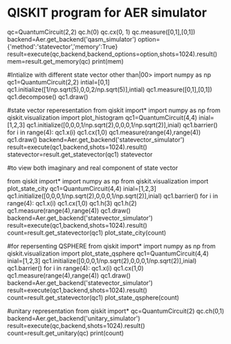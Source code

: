 # QISKIT program for AER simulator
qc=QuantumCircuit(2,2)
qc.h(0)
qc.cx(0, 1)
qc.measure([0,1],[0,1])
backend=Aer.get_backend('qasm_simulator')
option={'method':'statevector','memory':True}
result=execute(qc,backend,backend_options=option,shots=1024).result()
mem=result.get_memory(qc)
print(mem)

#Intialize  with different state vector other than|00>
import numpy as np
qc1=QuantumCircuit(2,2)
intial=[0,1]
qc1.initialize([1/np.sqrt(5),0,0,2/np.sqrt(5)],intial)
qc1.measure([0,1],[0,1])
qc1.decompose()
qc1.draw()

#state vector reperesentation 
from qiskit import*
import numpy as np
from qiskit.visualization import plot_histogram
qc1=QuantumCircuit(4,4)
inial=[1,2,3]
qc1.initialize([0,0,0,1/np.sqrt(2),0,0,0,1/np.sqrt(2)],inial)
qc1.barrier()
for i in range(4):
    qc1.x(i)
qc1.cx(1,0)
qc1.measure(range(4),range(4))
qc1.draw()
backend=Aer.get_backend('statevector_simulator')
result=execute(qc1,backend,shots=1024).result()
statevector=result.get_statevector(qc1)
statevector


#to view both imaginary and real component of state vector

from qiskit import*
import numpy as np
from qiskit.visualization import plot_state_city
qc1=QuantumCircuit(4,4)
inial=[1,2,3]
qc1.initialize([0,0,0,1/np.sqrt(2),0,0,0,1/np.sqrt(2)],inial)
qc1.barrier()
for i in range(4):
    qc1.x(i)
qc1.cx(1,0)
qc1.h(3)
qc1.h(2)
qc1.measure(range(4),range(4))
qc1.draw()
backend=Aer.get_backend('statevector_simulator')
result=execute(qc1,backend,shots=1024).result()
count=result.get_statevector(qc1)
plot_state_city(count)

#for repersenting QSPHERE
from qiskit import*
import numpy as np
from qiskit.visualization import plot_state_qsphere
qc1=QuantumCircuit(4,4)
inial=[1,2,3]
qc1.initialize([0,0,0,1/np.sqrt(2),0,0,0,1/np.sqrt(2)],inial)
qc1.barrier()
for i in range(4):
    qc1.x(i)
qc1.cx(1,0)
qc1.measure(range(4),range(4))
qc1.draw()
backend=Aer.get_backend('statevector_simulator')
result=execute(qc1,backend,shots=1024).result()
count=result.get_statevector(qc1)
plot_state_qsphere(count)


#unitary representation
from qiskit import*
qc=QuantumCircuit(2)
qc.ch(0,1)
backend=Aer.get_backend('unitary_simulator')
result=execute(qc,backend,shots=1024).result()
count=result.get_unitary(qc)
print(count)







